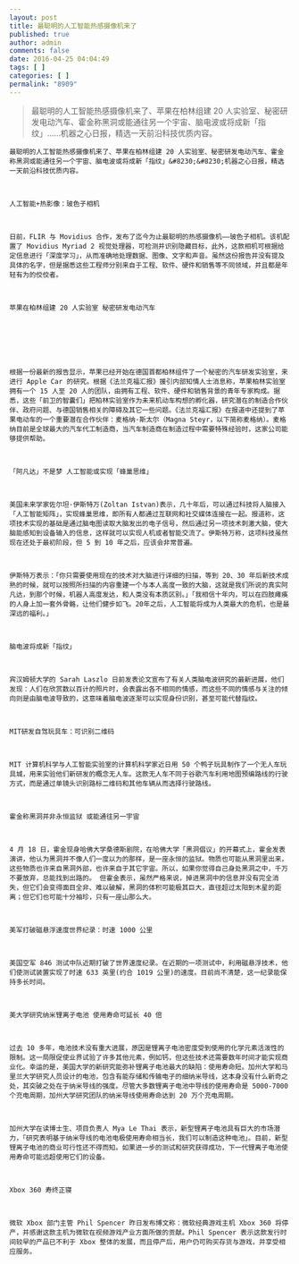 ```yaml
---
layout: post
title: 最聪明的人工智能热感摄像机来了
published: true
author: admin
comments: false
date: 2016-04-25 04:04:49
tags: [ ]
categories: [ ]
permalink: "8909"
---
```

> ​最聪明的人工智能热感摄像机来了、苹果在柏林组建 20 人实验室、秘密研发电动汽车、霍金称黑洞或能通往另一个宇宙、脑电波或将成新「指纹」&#8230;&#8230;机器之心日报，精选一天前沿科技优质内容。


  
    
  
  
  
  
  
  
    最聪明的人工智能热感摄像机来了、苹果在柏林组建 20 人实验室、秘密研发电动汽车、霍金称黑洞或能通往另一个宇宙、脑电波或将成新「指纹」&#8230;&#8230;机器之心日报，精选一天前沿科技优质内容。
  
  
  
    人工智能+热影像：玻色子相机
  
  
  
    日前，FLIR 与 Movidius 合作，发布了迄今为止最聪明的热感摄像机——玻色子相机。该机配置了 Movidius Myriad 2 视觉处理器，可检测并识别隐藏目标，此外，这款相机可根据给定信息进行「深度学习」，从而准确地处理数据、图像、文字和声音。虽然这份报告并没有提及具体的名字，但是据悉这些工程师分别来自于工程、软件、硬件和销售等不同领域，并且都是年轻有为的佼佼者。
  
  
  
    苹果在柏林组建 20 人实验室 秘密研发电动汽车
  
  
  
    
  
  
  
    根据一份最新的报告显示，苹果已经开始在德国首都柏林组件了一个秘密的汽车研发实验室，来进行 Apple Car 的研究。根据《法兰克福汇报》援引内部知情人士消息称，苹果柏林实验室拥有一个 15 人至 20 人的团队，由拥有工程、软件、硬件和销售背景的青年专家构成。据悉，这些「前卫的智囊们」把柏林实验室作为未来机动车构想的孵化器，研究潜在的制造合作伙伴、政府问题、与德国销售相关的障碍及其它一些问题。《法兰克福汇报》在报道中还提到了苹果电动车的一个重要潜在合作伙伴：麦格纳·斯太尔（Magna Steyr，以下简称麦格纳）。麦格纳目前是全球最大的汽车代工制造商，当汽车制造商在制造过程中需要特殊经验时，这家公司能够提供帮助。
  
  
  
    「阿凡达」不是梦 人工智能或实现「蜂巢思维」
  
  
  
    美国未来学家佐尔坦·伊斯特万(Zoltan Istvan)表示，几十年后，可以通过科技将人脑接入「人工智能矩阵」，实现蜂巢思维，即所有人都通过互联网和社交媒体连接在一起。报道称，这项技术实现的基础是通过脑电图读取大脑发出的电子信号，然后通过另一项技术刺激大脑，使大脑能感知到设备输入的信息，这样就可以实现人机或者智能交流了。伊斯特万称，这项科技虽然现在还处于最初阶段，但 5 到 10 年之后，应该会非常普遍。
  
  
  
    伊斯特万表示：「你只需要使用现在的技术对大脑进行详细的扫描，等到 20、30 年后新技术成熟的时候，就可以按照所扫描的内容重建一个与本人高度一致的大脑，这就是我们所说的真实阿凡达，到那个时候，机器人高度发达，和人类没有本质区别。」「我相信十年内，可以在四肢瘫痪的人身上加一套外骨骼，让他们健步如飞。20年之后，人工智能将成为人类最大的危机，也是最深远的福利。」
  
  
  
    脑电波将成新「指纹」
  
  
  
    宾汉姆顿大学的 Sarah Laszlo 日前发表论文宣布了有关人类脑电波研究的最新进展，他们发现：人们在欣赏数以百计的照片时，会表露出各不相同的情感，而这些不同的情感与关注的倾向则是由脑电波导致的，这意味着脑电波逐渐可以实现身份识别，甚至可能代替指纹。
  
  
  
    MIT研发自驾玩具车：可识别二维码
  
  
  
    MIT 计算机科学与人工智能实验室的计算机科学家近日用 50 个鸭子玩具制作了一个无人车玩具城，用来实验他们新研发的概念无人车。这款无人车不同于谷歌汽车利用地图预编路线的行驶方式，而是通过单镜头识别路标二维码和其他车辆从而选择行驶路线。
  
  
  
    霍金称黑洞并非永恒监狱 或能通往另一宇宙
  
  
  
    4 月 18 日，霍金现身哈佛大学桑德斯剧院，在哈佛大学「黑洞倡议」的开幕式上，霍金发表演讲，他认为黑洞并不像人们一度以为的那样，是一座永恒的监狱。物质也可能从黑洞里出来，这些物质也许来自黑洞外部，也许来自于其它宇宙。所以，如果你觉得自己身处黑洞之中，千万不要放弃，总能找到出路的。 但霍金表示，虽然严格来说，掉进黑洞中的信息并没有完全消失，但它们会变得面目全非、难以破解，黑洞的体积可能极其巨大，直径超过太阳到木星的距离；但它们也可能十分袖珍，只有一座山那么大。
  
  
  
    美军打破磁悬浮速度世界纪录：时速 1000 公里
  
  
  
    美国空军 846 测试中队近期打破了世界速度纪录。在近期的一项测试中，利用磁悬浮技术，他们使测试装置实现了时速 633 英里(约合 1019 公里)的速度。目前尚不清楚，这一纪录能保持多长时间。
  
  
  
    美大学研究纳米锂离子电池 使用寿命可延长 40 倍
  
  
  
    过去 10 多年，电池技术没有重大进展，原因是锂离子电池密度受到使用的化学元素活泼性的限制。这一局限促使业界试验了许多其他元素，例如钙，但这些技术还需要数年时间才能实现商业化。幸运的是，美国大学的新研究能弥补锂离子电池最大的缺陷：使用寿命短。加州大学和马里兰大学研究人员设计的电池，包含有能存储和传输电子的细纳米导线，这本身没有什么新奇之处，其突破之处在于纳米导线的强度。尽管大多数锂离子电池中导线的使用寿命是 5000-7000 个充电周期，加州大学研究团队的纳米导线使用寿命达到 20 万个充电周期。
  
  
  
    加州大学在读博士生、项目负责人 Mya Le Thai 表示，新型锂离子电池具有巨大的市场潜力，「研究表明基于纳米导线的电池电极使用寿命相当长，我们可以制造这种电池」。目前，新型锂离子电池的商业可行性还不得而知。如果进一步的测试和研究获得成功，下一代锂离子电池使用寿命可能远超使用它们的设备。
  
  
  
    Xbox 360 寿终正寝
  
  
  
    微软 Xbox 部门主管 Phil Spencer 昨日发布博文称：微软经典游戏主机 Xbox 360 将停产，并感谢这款主机为微软在视频游戏产业方面所做的贡献。Phil Spencer 表示这款发行时间较早的产品已不利于 Xbox 整体的发展，而且停产后，用户仍可购买存货与游戏，并享受相应服务。
  
